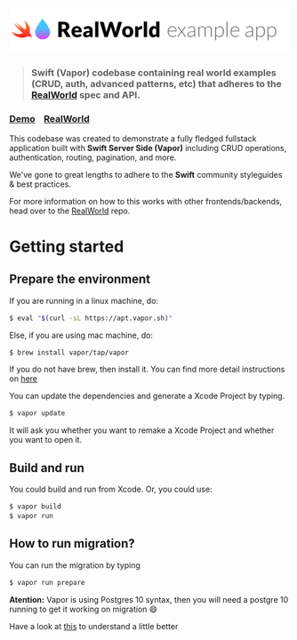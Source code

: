 # ![RealWorld Example App](logo.png)

> ### Swift (Vapor) codebase containing real world examples (CRUD, auth, advanced patterns, etc) that adheres to the [RealWorld](https://github.com/gothinkster/realworld) spec and API.


### [Demo](https://github.com/gothinkster/realworld)&nbsp;&nbsp;&nbsp;&nbsp;[RealWorld](https://github.com/gothinkster/realworld)


This codebase was created to demonstrate a fully fledged fullstack application built with **Swift Server Side (Vapor)** including CRUD operations, authentication, routing, pagination, and more.

We've gone to great lengths to adhere to the **Swift** community styleguides & best practices.

For more information on how to this works with other frontends/backends, head over to the [RealWorld](https://github.com/gothinkster/realworld) repo.

# Getting started

## Prepare the environment

If you are running in a linux machine, do:

```bash
$ eval "$(curl -sL https://apt.vapor.sh)"
```

Else, if you are using mac machine, do:

```bash
$ brew install vapor/tap/vapor
```

If you do not have brew, then install it. You can find more detail instructions on [here](https://brew.sh/)

You can update the dependencies and generate a Xcode Project by typing.

```bash
$ vapor update
```
It will ask you whether you want to remake a Xcode Project and whether you want to open it. 

## Build and run

You could build and run from Xcode. Or, you could use:

```bash
$ vapor build
$ vapor run
```

## How to run migration?

You can run the migration by typing

```bash
$ vapor run prepare
```

**Atention:** Vapor is using Postgres 10 syntax, then you will need a postgre 10 running to get it working on migration :smile:

Have a look at [this](https://blog.2ndquadrant.com/postgresql-10-identity-columns/) to understand a little better





